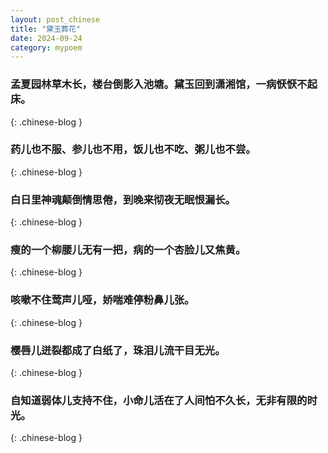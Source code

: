 ```yaml
---
layout: post_chinese
title: "黛玉葬花"
date: 2024-09-24
category: mypoem
---
```


### 孟夏园林草木长，楼台倒影入池塘。黛玉回到潇湘馆，一病恹恹不起床。
{: .chinese-blog } 

### 药儿也不服、参儿也不用，饭儿也不吃、粥儿也不尝。
{: .chinese-blog } 

### 白日里神魂颠倒情思倦，到晚来彻夜无眠恨漏长。
{: .chinese-blog } 

### 瘦的一个柳腰儿无有一把，病的一个杏脸儿又焦黄。
{: .chinese-blog } 

### 咳嗽不住莺声儿哑，娇喘难停粉鼻儿张。
{: .chinese-blog } 

### 樱唇儿迸裂都成了白纸了，珠泪儿流干目无光。
{: .chinese-blog } 

### 自知道弱体儿支持不住，小命儿活在了人间怕不久长，无非有限的时光。
{: .chinese-blog } 
